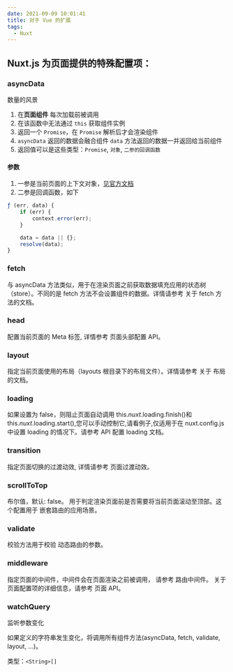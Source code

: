 ```yaml
---
date: 2021-09-09 10:01:41
title: 对于 Vue 的扩展
tags:
  - Nuxt
---
```


## Nuxt.js 为页面提供的特殊配置项：

### asyncData

数量的风景

1. 在**页面组件** 每次加载前被调用
2. 在该函数中无法通过 `this` 获取组件实例
3. 返回一个 `Promise`，在 `Promise` 解析后才会渲染组件
4. `asyncData` 返回的数据会融合组件 `data` 方法返回的数据一并返回给当前组件
5. 返回值可以是这些类型：`Promise`, `对象`, `二参的回调函数`

#### 参数

1. 一参是当前页面的上下文对象，[见官方文档](https://www.nuxtjs.cn/api/context)
2. 二参是回调函数，如下

```js
ƒ (err, data) {
    if (err) {
        context.error(err);
    }

    data = data || {};
    resolve(data);
}
```

### fetch

与 asyncData 方法类似，用于在渲染页面之前获取数据填充应用的状态树（store）。不同的是 fetch 方法不会设置组件的数据。详情请参考 关于 fetch 方法的文档。

### head

配置当前页面的 Meta 标签, 详情参考 页面头部配置 API。

### layout

指定当前页面使用的布局（layouts 根目录下的布局文件）。详情请参考 关于 布局 的文档。

### loading

如果设置为 false，则阻止页面自动调用 this.$nuxt.$loading.finish()和 this.$nuxt.$loading.start(),您可以手动控制它,请看例子,仅适用于在 nuxt.config.js 中设置 loading 的情况下。请参考 API 配置 loading 文档。

### transition

指定页面切换的过渡动效, 详情请参考 页面过渡动效。

### scrollToTop

布尔值，默认: false。 用于判定渲染页面前是否需要将当前页面滚动至顶部。这个配置用于 嵌套路由的应用场景。

### validate

校验方法用于校验 动态路由的参数。

### middleware

指定页面的中间件，中间件会在页面渲染之前被调用， 请参考 路由中间件。
关于页面配置项的详细信息，请参考 页面 API。

### watchQuery

监听参数变化

如果定义的字符串发生变化，将调用所有组件方法(asyncData, fetch, validate, layout, ...)。

类型：`<String>[]`
